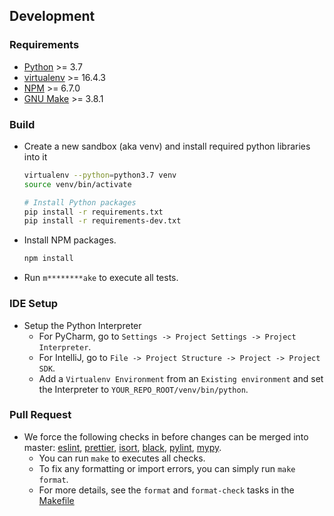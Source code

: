 ## Development

### Requirements
* [Python](https://www.python.org/downloads/) >= 3.7
* [virtualenv](https://virtualenv.pypa.io/en/latest/) >= 16.4.3
* [NPM](https://www.npmjs.com/get-npm) >= 6.7.0
* [GNU Make](https://www.gnu.org/software/make/) >= 3.8.1

### Build
* Create a new sandbox (aka venv) and install required python libraries into it
    ```bash
    virtualenv --python=python3.7 venv
    source venv/bin/activate

    # Install Python packages
    pip install -r requirements.txt
    pip install -r requirements-dev.txt
    ```
* Install NPM packages.
    ```bash
    npm install
    ```
* Run `m********ake` to execute all tests.
    
### IDE Setup
* Setup the Python Interpreter
    - For PyCharm, go to `Settings -> Project Settings -> Project Interpreter`.
    - For IntelliJ, go to `File -> Project Structure -> Project -> Project SDK`.
    - Add a `Virtualenv Environment` from an `Existing environment` and set the Interpreter to `YOUR_REPO_ROOT/venv/bin/python`.

### Pull Request
* We force the following checks in before changes can be merged into master:
  [eslint](https://eslint.org/),
  [prettier](https://prettier.io/),
  [isort](https://pypi.org/project/isort/),
  [black](https://black.readthedocs.io/en/stable/),
  [pylint](https://www.pylint.org/),
  [mypy](http://mypy-lang.org/).
    * You can run `make` to executes all checks.
    * To fix any formatting or import errors, you can simply run `make format`.
    * For more details, see the `format` and `format-check` tasks in the [Makefile](./Makefile)
